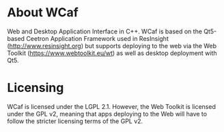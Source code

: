 # About WCaf
Web and Desktop Application Interface in C++. WCaf is based on the Qt5-based Ceetron Application Framework used in ResInsight (http://www.resinsight.org) but supports deploying to the web via the Web Toolkit (https://www.webtoolkit.eu/wt) as well as desktop deployment with Qt5.

# Licensing
WCaf is licensed under the LGPL 2.1. However, the Web Toolkit is licensed under the GPL v2, meaning that apps deploying to the Web will have to follow the stricter licensing terms of the GPL v2.
